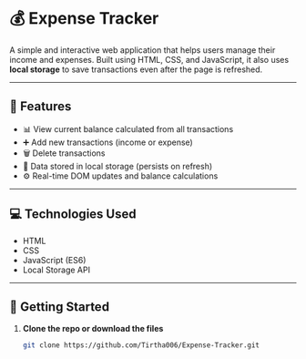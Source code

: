 # 💰 Expense Tracker

A simple and interactive web application that helps users manage their income and expenses. Built using HTML, CSS, and JavaScript, it also uses **local storage** to save transactions even after the page is refreshed.

---

## 🧩 Features

- 📊 View current balance calculated from all transactions
- ➕ Add new transactions (income or expense)
- 🗑 Delete transactions
- 💾 Data stored in local storage (persists on refresh)
- ⚙️ Real-time DOM updates and balance calculations

---

## 💻 Technologies Used

- HTML
- CSS
- JavaScript (ES6)
- Local Storage API

---

## 🚀 Getting Started

1. **Clone the repo or download the files**
   ```bash
   git clone https://github.com/Tirtha006/Expense-Tracker.git
